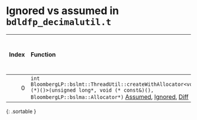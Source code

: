 # Ignored vs assumed in `bdldfp_decimalutil.t`

<script src="../sorttable.js"></script>
|   Index | Function                                                                                                                                                                                                         |   Difference in number of lines |   Function size difference in bytes |   Number of lines in assumed build | Number of bytes in assumed build   |   Number of lines in ignored build | Number of bytes in ignored build   |
|--------:|:-----------------------------------------------------------------------------------------------------------------------------------------------------------------------------------------------------------------|--------------------------------:|------------------------------------:|-----------------------------------:|:-----------------------------------|-----------------------------------:|:-----------------------------------|
|       0 | `int BloombergLP::bslmt::ThreadUtil::createWithAllocator<void (*)()>(unsigned long*, void (* const&)(), BloombergLP::bslma::Allocator*)` [Assumed](0.assume.s.txt), [Ignored](0.none.s.txt), [Diff](0.diff.html) |                              -7 |                                 -32 |                                368 | 4,448,208                          |                                400 | 4,448,208                          |
{: .sortable }
